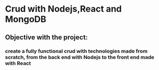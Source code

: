 # Crud with Nodejs,React and MongoDB
## Objective with the project:
### create a fully functional crud with technologies made from scratch, from the back end with Nodejs to the front end made with React

